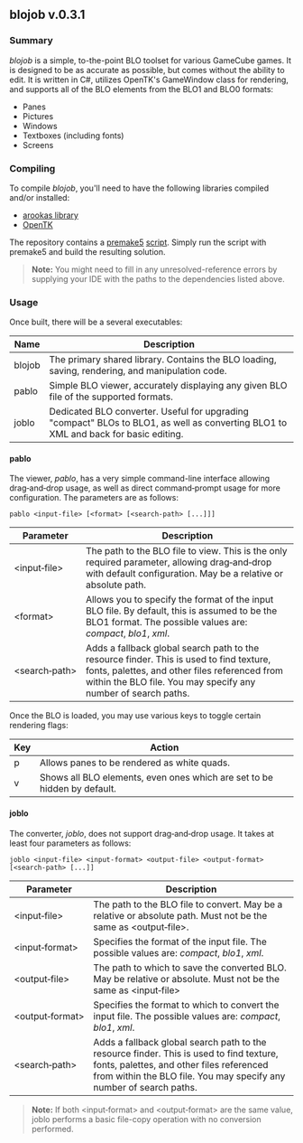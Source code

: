 
## blojob v.0.3.1

### Summary

_blojob_ is a simple, to-the-point BLO toolset for various GameCube games.
It is designed to be as accurate as possible, but comes without the ability to edit.
It is written in C#, utilizes OpenTK's GameWindow class for rendering, and supports all of the BLO elements from the BLO1 and BLO0 formats:

- Panes
- Pictures
- Windows
- Textboxes (including fonts)
- Screens

### Compiling

To compile _blojob_, you'll need to have the following libraries compiled and/or installed:

- [arookas library](http://github.com/arookas/arookas)
- [OpenTK](https://github.com/opentk/opentk)

The repository contains a [premake5](https://premake.github.io/) [script](premake5.lua).
Simply run the script with premake5 and build the resulting solution.

> **Note:** You might need to fill in any unresolved-reference errors by supplying your IDE with the paths to the dependencies listed above.

### Usage

Once built, there will be a several executables:

|Name|Description|
|----|-----------|
|blojob|The primary shared library. Contains the BLO loading, saving, rendering, and manipulation code.|
|pablo|Simple BLO viewer, accurately displaying any given BLO file of the supported formats.|
|joblo|Dedicated BLO converter. Useful for upgrading "compact" BLOs to BLO1, as well as converting BLO1 to XML and back for basic editing.|

#### pablo

The viewer, _pablo_, has a very simple command-line interface allowing drag&#8209;and&#8209;drop usage, as well as direct command&#8209;prompt usage for more configuration.
The parameters are as follows:

```
pablo <input-file> [<format> [<search-path> [...]]]
```

|Parameter|Description|
|---------|-----------|
|&lt;input&#8209;file&gt;|The path to the BLO file to view. This is the only required parameter, allowing drag&#8209;and&#8209;drop with default configuration. May be a relative or absolute path.|
|&lt;format&gt;|Allows you to specify the format of the input BLO file. By default, this is assumed to be the BLO1 format. The possible values are: _compact_, _blo1_, _xml_.|
|&lt;search&#8209;path&gt;|Adds a fallback global search path to the resource finder. This is used to find texture, fonts, palettes, and other files referenced from within the BLO file. You may specify any number of search paths.|

Once the BLO is loaded, you may use various keys to toggle certain rendering flags:

|Key|Action|
|---|------|
|p|Allows panes to be rendered as white quads.|
|v|Shows all BLO elements, even ones which are set to be hidden by default.|

#### joblo

The converter, _joblo_, does not support drag&#8209;and&#8209;drop usage. It takes at least four parameters as follows:

```
joblo <input-file> <input-format> <output-file> <output-format> [<search-path> [...]]
```

|Parameter|Description|
|---------|-----------|
|&lt;input&#8209;file&gt;|The path to the BLO file to convert. May be a relative or absolute path. Must not be the same as &lt;output&#8209;file&gt;.|
|&lt;input&#8209;format&gt;|Specifies the format of the input file. The possible values are: _compact_, _blo1_, _xml_.|
|&lt;output&#8209;file&gt;|The path to which to save the converted BLO. May be relative or absolute. Must not be the same as &lt;input&#8209;file&gt;|
|&lt;output&#8209;format&gt;|Specifies the format to which to convert the input file. The possible values are: _compact_, _blo1_, _xml_.|
|&lt;search&#8209;path&gt;|Adds a fallback global search path to the resource finder. This is used to find texture, fonts, palettes, and other files referenced from within the BLO file. You may specify any number of search paths.|

> **Note:** If both &lt;input&#8209;format&gt; and &lt;output&#8209;format&gt; are the same value, joblo performs a basic file-copy operation with no conversion performed.
